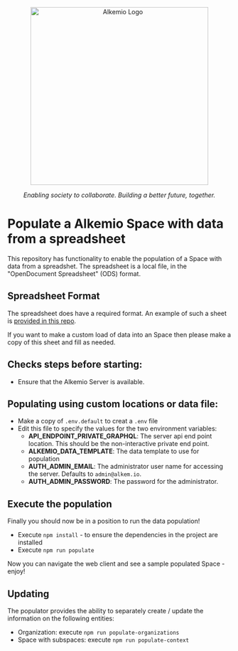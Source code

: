 <p align="center">
  <a href="https://alkemio.foundation/" target="blank"><img src="https://alkemio.foundation/uploads/logos/alkemio-logo.svg" width="400" alt="Alkemio Logo" /></a>
</p>
<p align="center"><i>Enabling society to collaborate. Building a better future, together.</i></p>

# Populate a Alkemio Space with data from a spreadsheet

This repository has functionality to enable the population of a Space with data from a spreadshet. The spreadsheet is a local file, in the "OpenDocument Spreadsheet" (ODS) format.

## Spreadsheet Format

The spreadsheet does have a required format. An example of such a sheet is [provided in this repo](https://github.com/alkem-io/populator/blob/develop/alkemio-sdgs.ods).

If you want to make a custom load of data into an Space then please make a copy of this sheet and fill as needed.

## Checks steps before starting:

- Ensure that the Alkemio Server is available.

## Populating using custom locations or data file:

- Make a copy of `.env.default` to creat a `.env` file
- Edit this file to specify the values for the two environment variables:
  - **API_ENDPOINT_PRIVATE_GRAPHQL**: The server api end point location. This should be the non-interactive private end point.
  - **ALKEMIO_DATA_TEMPLATE**: The data template to use for population
  - **AUTH_ADMIN_EMAIL**: The administrator user name for accessing the server. Defaults to `admin@alkem.io`.
  - **AUTH_ADMIN_PASSWORD**: The password for the administrator.

## Execute the population

Finally you should now be in a position to run the data population!

- Execute `npm install` - to ensure the dependencies in the project are installed
- Execute `npm run populate`

Now you can navigate the web client and see a sample populated Space - enjoy!

## Updating
The populator provides the ability to separately create / update the information on the following entities:

- Organization: execute `npm run populate-organizations`
- Space with subspaces: execute `npm run populate-context`
